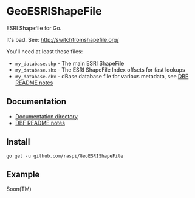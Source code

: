 # GeoESRIShapeFile
ESRI Shapefile for Go.

It's bad. See: http://switchfromshapefile.org/

You'll need at least these files:

* `my_database.shp` - The main ESRI ShapeFile
* `my_database.shx` - The ESRI ShapeFile Index offsets for fast lookups
* `my_database.dbx` - dBase database file for various metadata, see [DBF README notes](dbf/)
    
## Documentation

* [Documentation directory](_doc/)
* [DBF README notes](dbf/)

## Install

    go get -u github.com/raspi/GeoESRIShapeFile

## Example

Soon(TM)
